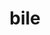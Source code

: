 ---
category: 4-letters
denotation: null
name: bile
reference_link: https://www.etymonline.com/word/bile
root_language: null
root_name: null
title: bile
type: free
word_sums:
- respelling: bile
  sum: 'Bile + '
---
